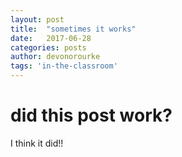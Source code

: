 ```yaml
---
layout: post
title:  "sometimes it works"
date:   2017-06-28
categories: posts
author: devonorourke
tags: 'in-the-classroom'
---
```


# did this post work?
I think it did!!
